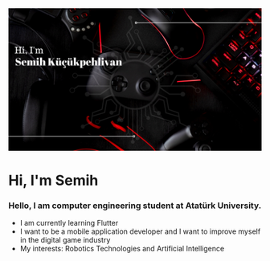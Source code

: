 <img src="https://github.com/Semihkp/Semihkp/blob/main/smhkckphlvn.png?raw=true" width="1200" hight="400">

<h1> Hi, I'm Semih</h1>

<h3> Hello, I am computer engineering student at Atatürk University.</h3>

<ul>
  <li>I am currently learning Flutter </li>
  <li>I want to be a mobile application developer and I want to improve myself in the digital game industry</li>
  <li>My interests: Robotics Technologies and Artificial Intelligence</li>
  
  
  </u>
